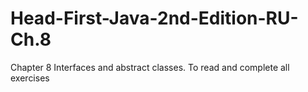 # Head-First-Java-2nd-Edition-RU-Ch.8
Chapter 8 Interfaces and abstract classes. To read and complete all exercises
